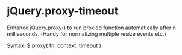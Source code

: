 jQuery.proxy-timeout
====================

Enhance jQuery.proxy() to run proxied function automatically after n milliseconds.
(Handy for normalizing multiple resize events etc.)

Syntax:
  $.proxy( fn, context, timeout )